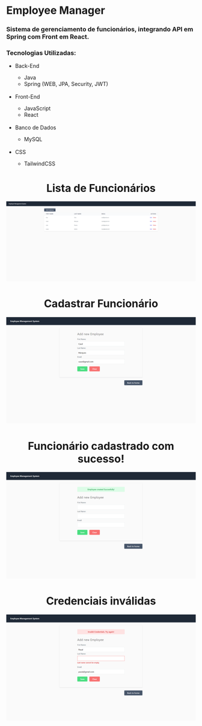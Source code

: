 # Employee Manager

### Sistema de gerenciamento de funcionários, integrando API em Spring com Front em React.

### Tecnologias Utilizadas:
  <ul>
    <li>Back-End</li>
      <ul>
        <li>Java</li>
        <li>Spring (WEB, JPA, Security, JWT)</li>
      </ul>
  <br>
    <li>Front-End</li>
      <ul>
        <li>JavaScript</li>
        <li>React</li>
      </ul>
  <br>
    <li>Banco de Dados</li>
      <ul>
        <li>MySQL</li>
      </ul>
  <br>
    <li>CSS</li>
      <ul>
        <li>TailwindCSS</li>
      </ul>
  </ul>
  
  <h1 align=center> Lista de Funcionários </h1>
  
   ![ScreenShot](/images/list.png)

  
  <h1 align=center> Cadastrar Funcionário </h1>
   

   ![ScreenShot](/images/add_employee.png)

  
 <h1 align=center> Funcionário cadastrado com sucesso! </h1>


   ![ScreenShot](/images/add_success.png) 

  
 <h1 align=center> Credenciais inválidas </h1>
  

   ![ScreenShot](/images/add_error.png)

